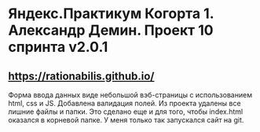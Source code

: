 Яндекс.Практикум Когорта 1. Александр Демин. Проект 10 спринта v2.0.1
=====================================================================

https://rationabilis.github.io/
------------------------------------------------------

Форма ввода данных виде небольшой вэб-страницы с использованием html, css и JS.
Добавлена валидация полей.
Из проекта удалены все лишние файлы и папки.
Это сделано еще и для того, чтобы index.html оказался в корневой папке.
У меня только так запускался сайт на git. 

